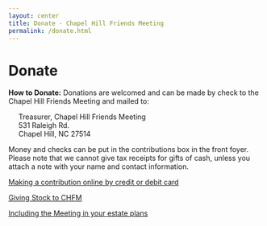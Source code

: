 ```yaml
---
layout: center
title: Donate - Chapel Hill Friends Meeting
permalink: /donate.html
---
```


# Donate

**How to Donate:** Donations are welcomed and can be made by check to the Chapel Hill Friends Meeting and mailed to:

<p style="padding-left: 20px;"> <!-- Don't judge, this is the easiest way to format this! -->
  Treasurer, Chapel Hill Friends Meeting<br />
  531 Raleigh Rd.<br />
  Chapel Hill, NC 27514<br />
</p>

Money and checks can be put in the contributions box in the front foyer. Please note that we cannot give tax receipts for gifts of cash, unless you attach a note with your name and contact information.

[Making a contribution online by credit or debit card](https://www.eservicepayments.com/cgi-bin/Vanco_ver3.vps?appver3=Fi1giPL8kwX_Oe1AO50jRgfNh0pjJnX9rN2g-F2NUarHO3iVYxvvxhHjRfLOeq662EvVVAEjqawDomKT1pbouZKVnYQh9aStP4IywYXlnkw=)

[Giving Stock to CHFM]({{site.baseurl}}/assets/PDF/give-stock.pdf)

[Including the Meeting in your estate plans]({{site.baseurl}}/assets/PDF/estate-plan.pdf)
